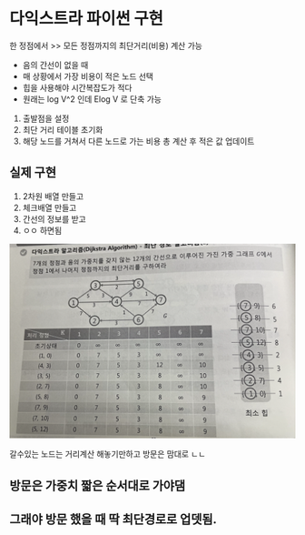 # 다익스트라 파이썬 구현

한 정점에서 >> 모든 정점까지의 최단거리(비용) 계산 가능

- 음의 간선이 없을 때
- 매 상황에서 가장 비용이 적은 노드 선택
- 힙을 사용해야 시간복잡도가 적다
- 원래는 log V^2 인데 Elog V 로 단축 가능

1. 출발점을 설정
2. 최단 거리 테이블 초기화
3. 해당 노드를 거쳐서 다른 노드로 가는 비용 총 계산 후 적은 값 업데이트

## 실제 구현

1. 2차원 배열 만들고
2. 체크배열 만들고
3. 간선의 정보를 받고
4. ㅇㅇ 하면됨

![image-20210403001140426](../img/18.png)

갈수있는 노드는 거리계산 해놓기만하고 방문은 맘대로 ㄴㄴ

## **방문은 가중치 짧은 순서대로 가야댐** 

## **그래야 방문 했을 때 딱 최단경로로 업뎃됨.**

